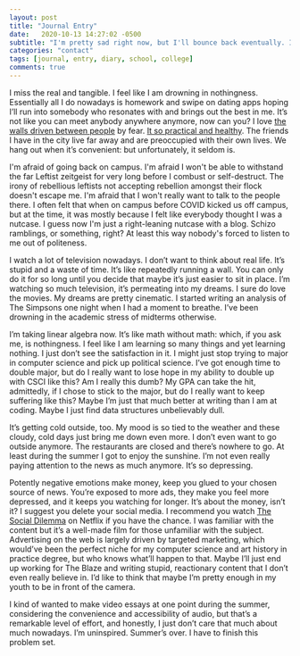```yaml
---
layout: post
title: "Journal Entry"
date:   2020-10-13 14:27:02 -0500
subtitle: "I'm pretty sad right now, but I'll bounce back eventually. I always do... Don't really have a choice, now do we?"
categories: "contact"
tags: [journal, entry, diary, school, college]
comments: true
---
```

<!-- more -->I miss the real and tangible. I feel like I am drowning in nothingness. Essentially all I do nowadays is homework and swipe on dating apps hoping I’ll run into somebody who resonates with and brings out the best in me. It’s not like you can meet anybody anywhere anymore, now can you? I love <a href="https://knowyourmeme.com/memes/gamer-joker-gamers-rise-up-we-live-in-a-society" target="_blank">the walls driven between people</a> by fear. <a href="https://youtu.be/nvesu6oK4rU" target="_blank">It so practical and healthy</a>. The friends I have in the city live far away and are preoccupied with their own lives. We hang out when it’s convenient: but unfortunately, it seldom is.

I'm afraid of going back on campus. I'm afraid I won't be able to withstand the far Leftist zeitgeist for very long before I combust or self-destruct. The irony of rebellious leftists not accepting rebellion amongst their flock doesn't escape me. I'm afraid that I won't really want to talk to the people there. I often felt that when on campus before COVID kicked us off campus, but at the time, it was mostly because I felt like everybody thought I was a nutcase. I guess now I'm just a right-leaning nutcase with a blog. Schizo ramblings, or something, right? At least this way nobody's forced to listen to me out of politeness.

I watch a lot of television nowadays. I don’t want to think about real life. It’s stupid and a waste of time. It’s like repeatedly running a wall. You can only do it for so long until you decide that maybe it’s just easier to sit in place. I’m watching so much television, it’s permeating into my dreams. I sure do love the movies. My dreams are pretty cinematic. I started writing an analysis of The Simpsons one night when I had a moment to breathe. I’ve been drowning in the academic stress of midterms otherwise.

I’m taking linear algebra now. It’s like math without math: which, if you ask me, is nothingness. I feel like I am learning so many things and yet learning nothing. I just don’t see the satisfaction in it. I might just stop trying to major in computer science and pick up political science. I’ve got enough time to double major, but do I really want to lose hope in my ability to double up with CSCI like this? Am I really this dumb? My GPA can take the hit, admittedly, if I chose to stick to the major, but do I really want to keep suffering like this? Maybe I’m just that much better at writing than I am at coding. Maybe I just find data structures unbelievably dull.

It’s getting cold outside, too. My mood is so tied to the weather and these cloudy, cold days just bring me down even more. I don’t even want to go outside anymore. The restaurants are closed and there’s nowhere to go. At least during the summer I got to enjoy the sunshine. I’m not even really paying attention to the news as much anymore. It’s so depressing.

Potently negative emotions make money, keep you glued to your chosen source of news. You’re exposed to more ads, they make you feel more depressed, and it keeps you watching for longer. It’s about the money, isn’t it? I suggest you delete your social media. I recommend you watch <a href="https://www.netflix.com/title/81254224" target="_blank">The Social Dilemma</a> on Netflix if you have the chance. I was familiar with the content but it’s a well-made film for those unfamiliar with the subject. Advertising on the web is largely driven by targeted marketing, which would’ve been the perfect niche for my computer science and art history in practice degree, but who knows what’ll happen to that. Maybe I’ll just end up working for The Blaze and writing stupid, reactionary content that I don’t even really believe in. I’d like to think that maybe I’m pretty enough in my youth to be in front of the camera.

I kind of wanted to make video essays at one point during the summer, considering the convenience and accessibility of audio, but that’s a remarkable level of effort, and honestly, I just don’t care that much about much nowadays. I’m uninspired. Summer’s over. I have to finish this problem set.
